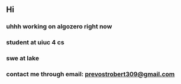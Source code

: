 ## Hi

### uhhh working on algozero right now
### student at uiuc 4 cs
### swe at lake
### contact me through email: prevostrobert309@gmail.com
